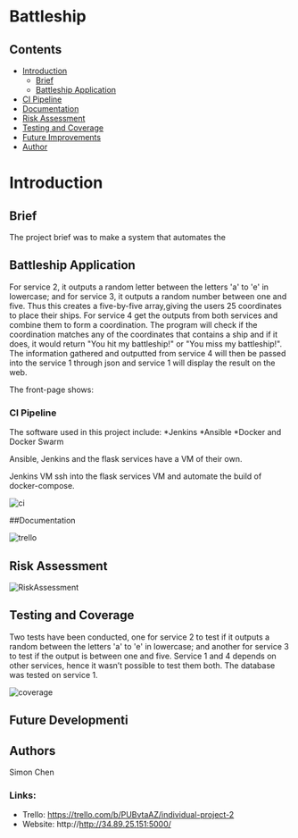 # Battleship

## Contents
* [Introduction](#introduction)
   * [Brief](#brief)
   * [Battleship Application](#battleship-application)
* [CI Pipeline](#ci-pipeline)
* [Documentation](#documentation)
* [Risk Assessment](#risk-assessment)
* [Testing and Coverage](#testing-and-coverage)
* [Future Improvements](#future-improvements)
* [Author](#author)

# Introduction

## Brief
The project brief was to make a system that automates the 
## Battleship Application
For service 2, it outputs a random letter between the letters 'a' to 'e' in lowercase; and for service 3, it outputs a random number between one and five. Thus this creates a five-by-five array,giving the users 25 coordinates to place their ships.
For service 4 get the outputs from both services and combine them to form a coordination. The program will check if the coordination matches any of the coordinates that contains a ship and if it does, it would return "You hit my battleship!" or "You miss my battleship!". The information gathered and outputted from service 4 will then be passed into the service 1 through json and service 1 will display the result on the web.

The front-page shows:


### CI Pipeline
The software used in this project include:
*Jenkins
*Ansible
*Docker and Docker Swarm 

Ansible, Jenkins and the flask services have a VM of their own. 

Jenkins VM ssh into the flask services VM and automate the build of docker-compose. 

![ci][ci]

##Documentation

![trello][trello]


## Risk Assessment

![RiskAssessment][riskassessment]

## Testing and Coverage 
Two tests have been conducted, one for service 2 to test if it outputs a random between the letters 'a' to 'e' in lowercase; and another for service 3 to test if the output is between one and five.
Service 1 and 4 depends on other services, hence it wasn’t possible to test them both.
The database was tested on service 1.

![coverage][coverage]


## Future Developmenti

## Authors
Simon Chen

### Links:
* Trello: https://trello.com/b/PUBvtaAZ/individual-project-2
* Website: http://http://34.89.25.151:5000/

[ci]: https://i.imgur.com/2G7joFp.png
[riskassessment]: https://i.imgur.com/btY8HRY.png
[coverage]: https://i.imgur.com/WDaANiD.png
[trello]: https://i.imgur.com/etDOlwa.png
